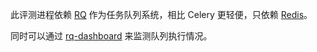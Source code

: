 此评测进程依赖 [RQ](https://github.com/nvie/rq) 作为任务队列系统，相比 Celery 更轻便，只依赖 [Redis](http://redis.io/)。

同时可以通过 [rq-dashboard](https://github.com/nvie/rq-dashboard) 来监测队列执行情况。
